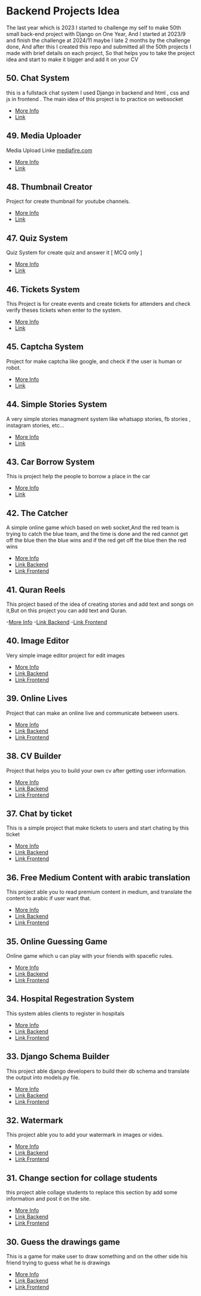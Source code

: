 # Backend Projects Idea 

The last year which is 2023 I started to challenge my self to make 50th small back-end project with Django on One Year, 
And I started at 2023/9 and finish the challenge at 2024/11 maybe I late 2 months by the challenge done, 
And after this I created this repo and submitted all the 50th projects I made with brief details on each project, 
So that helps you to take the project idea and start to make it bigger and add it on your CV



## 50. Chat System
this is a fullstack chat system I used Django in backend and html , css and js 
in frontend . The main idea of this project is to practice on websocket

- [More Info](https://www.facebook.com/radwan.gaber.hijazi/videos/1126115978349497/)
- [Link](https://github.com/RadwanHegazy/fullstack-chat-system)

## 49. Media Uploader
Media Upload Linke [mediafire.com](https://www.mediafire.com/)

- [More Info](https://www.facebook.com/radwan.gaber.hijazi/videos/252424501127784/)
- [Link](https://github.com/RadwanHegazy/media-uploader)

## 48. Thumbnail Creator
Project for create thumbnail for youtube channels.

- [More Info](https://www.facebook.com/radwan.gaber.hijazi/videos/909402330717178/)
- [Link](https://github.com/RadwanHegazy/django-thumbnail)

## 47. Quiz System
Quiz System for create quiz and answer it [ MCQ only ] 

- [More Info](https://www.facebook.com/radwan.gaber.hijazi/videos/855660066001574/)
- [Link](https://github.com/RadwanHegazy/django-quiz-system)

## 46. Tickets System
This Project is for create events and create tickets for attenders and check verify theses tickets when enter to the system.

- [More Info](https://www.facebook.com/radwan.gaber.hijazi/videos/712541280290130/)
- [Link](https://github.com/RadwanHegazy/django-tickets-system)

## 45. Captcha System
Project for make captcha like google, and check if the user is human
or robot.

- [More Info](https://www.facebook.com/radwan.gaber.hijazi/videos/691657396015326/)
- [Link](https://github.com/RadwanHegazy/django-captcha-system)

## 44. Simple Stories System
A very simple stories managment system like whatsapp stories, fb stories , instagram stories, etc...

- [More Info](https://www.facebook.com/radwan.gaber.hijazi/videos/881814603635204/)
- [Link](https://github.com/RadwanHegazy/django-stories-project)

## 43. Car Borrow System
This is project help the people to borrow a place in the car

- [More Info](https://www.facebook.com/watch/?v=1007060167047579)
- [Link](https://github.com/RadwanHegazy/car-borrow-system)


## 42. The Catcher
A simple online game which based on web socket,And the red team is trying to catch the blue team, and the time is done and the red cannot get off the blue then the blue wins and if the red get off the blue then the red wins

- [More Info](https://www.facebook.com/radwan.gaber.hijazi/videos/1040705707156151/)
- [Link Backend](https://github.com/RadwanHegazy/catcher-game-backend)
- [Link Frontend](https://github.com/RadwanHegazy/catcher-game-frontend)


## 41. Quran Reels
This project based of the idea of creating stories and add text and songs on it,But on this project you can add text and Quran.

-[More Info](https://www.facebook.com/radwan.gaber.hijazi/videos/2528187024217952/)
-[Link Backend](https://github.com/RadwanHegazy/quran-reels-backend)
-[Link Frontend](https://github.com/RadwanHegazy/quran-reels-frontend)


## 40. Image Editor
Very simple image editor project for edit images

- [More Info](https://www.facebook.com/radwan.gaber.hijazi/videos/1068642427807462/)
- [Link Backend](https://github.com/RadwanHegazy/image-editor-backend)
- [Link Frontend](https://github.com/RadwanHegazy/image-editor-frontend)


## 39. Online Lives
Project that can make an online live and communicate between users.

- [More Info](https://www.facebook.com/radwan.gaber.hijazi/videos/2689194744577900/)
- [Link Backend](https://github.com/RadwanHegazy/golive-backend)
- [Link Frontend](https://github.com/RadwanHegazy/golive-frontend)



## 38. CV Builder
Project that helps you to build your own cv after getting user information.

- [More Info](https://www.facebook.com/watch/?v=1286223098736695)
- [Link Backend](https://github.com/RadwanHegazy/cv-maker-backend)
- [Link Frontend](https://github.com/RadwanHegazy/cv-maker-frontend)


## 37. Chat by ticket
This is a simple project that make tickets to users and start chating by this ticket

- [More Info](https://www.facebook.com/watch/?v=344503781785781)
- [Link Backend](https://github.com/RadwanHegazy/chat-by-ticket-backend)
- [Link Frontend](https://github.com/RadwanHegazy/chat-by-ticket-frontend)


## 36. Free Medium Content with arabic translation
This project able you to read premium content in medium, and translate the content to arabic if user want that.

- [More Info](https://www.facebook.com/watch/?v=252840691095081)
- [Link Backend](https://github.com/RadwanHegazy/django-free-medium-backend)
- [Link Frontend](https://github.com/RadwanHegazy/django-free-medium-frontend)


## 35. Online Guessing Game
Online game which u can play with your friends with spacefic rules.

- [More Info](https://www.facebook.com/radwan.gaber.hijazi/videos/1173868920659793/)
- [Link Backend](https://github.com/RadwanHegazy/online-guessing-game-backend)
- [Link Frontend](https://github.com/RadwanHegazy/online-guessing-game-frontend)


## 34. Hospital Regestration System
This system ables clients to register in hospitals

- [More Info](https://www.facebook.com/watch/?v=272454992539467)
- [Link Backend](https://github.com/RadwanHegazy/doctors-system-backend)
- [Link Frontend](https://github.com/RadwanHegazy/doctors-system-frontend)


## 33. Django Schema Builder
This project able django developers to build their db schema and translate the output into models.py file.

- [More Info](https://www.facebook.com/watch/?v=441165695007981)
- [Link Backend](https://github.com/RadwanHegazy/django-model-creator-backend)
- [Link Frontend](https://github.com/RadwanHegazy/django-model-creator-frontend)


## 32. Watermark
This project able you to add your watermark in images or vides.

- [More Info](https://www.facebook.com/watch/?v=403818442226805)
- [Link Backend](https://github.com/RadwanHegazy/django-watermark-backend)
- [Link Frontend](https://github.com/RadwanHegazy/django-watermark-frontend)


## 31. Change section for collage students
this project able collage students to replace this section by add some information and post it on the site.

- [More Info](https://www.facebook.com/watch/?v=1418054102172501)
- [Link Backend](https://github.com/RadwanHegazy/change-section-backend)
- [Link Frontend](https://github.com/RadwanHegazy/change-section-frontend)


## 30. Guess the drawings game
This is a game for make user to draw something and on the other side his friend trying to guess what he is drawings

- [More Info](https://www.facebook.com/watch/?v=2787165871436701)
- [Link Backend](https://github.com/RadwanHegazy/django-drawer-game-backend)
- [Link Frontend](https://github.com/RadwanHegazy/django-drawer-game-frontend)